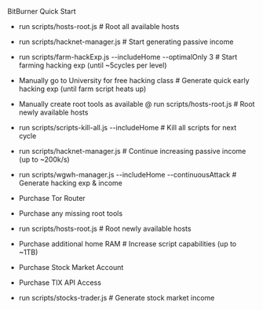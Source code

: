 BitBurner Quick Start
  * run scripts/hosts-root.js  # Root all available hosts
  * run scripts/hacknet-manager.js  # Start generating passive income
  * run scripts/farm-hackExp.js --includeHome --optimalOnly 3  # Start farming hacking exp (until ~5cycles per level)
  * Manually go to University for free hacking class  # Generate quick early hacking exp (until farm script heats up)
  
  * Manually create root tools as available
    @ run scripts/hosts-root.js  # Root newly available hosts

  * run scripts/scripts-kill-all.js --includeHome  # Kill all scripts for next cycle
  * run scripts/hacknet-manager.js  # Continue increasing passive income (up to ~200k/s)
  * run scripts/wgwh-manager.js --includeHome --continuousAttack  # Generate hacking exp & income

  * Purchase Tor Router
  * Purchase any missing root tools
  * run scripts/hosts-root.js  # Root newly available hosts

  * Purchase additional home RAM  # Increase script capabilities (up to ~1TB)

  * Purchase Stock Market Account
  * Purchase TIX API Access
  * run scripts/stocks-trader.js  # Generate stock market income
